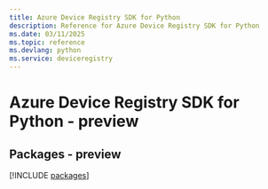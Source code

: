 ```yaml
---
title: Azure Device Registry SDK for Python
description: Reference for Azure Device Registry SDK for Python
ms.date: 03/11/2025
ms.topic: reference
ms.devlang: python
ms.service: deviceregistry
---
```

# Azure Device Registry SDK for Python - preview
## Packages - preview
[!INCLUDE [packages](device-registry-index.md)]